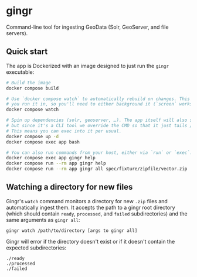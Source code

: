 # gingr

Command-line tool for ingesting GeoData (Solr, GeoServer, and file servers).

## Quick start

The app is Dockerized with an image designed to just run the `gingr` executable:

```sh
# Build the image
docker compose build

# Use `docker compose watch` to automatically rebuild on changes. This takes over the terminal
# you run it in, so you'll need to either background it (`screen` works great) or open a different window.
docker compose watch

# Spin up dependencies (solr, geoserver, …). The app itself will also start,
# but since it's a CLI tool we override the CMD so that it just tails /dev/null.
# This means you can exec into it per usual.
docker compose up -d
docker compose exec app bash

# You can also run commands from your host, either via `run` or `exec`:
docker compose exec app gingr help
docker compose run --rm app gingr help
docker compose run --rm app gingr all spec/fixture/zipfile/vector.zip
```

## Watching a directory for new files

Gingr's `watch` command monitors a directory for new `.zip` files and automatically ingest them. It accepts the path to a gingr root directory (which should contain `ready`, `processed`, and `failed` subdirectories) and the same arguments as `gingr all`:

```
gingr watch /path/to/directory [args to gingr all]
```

Gingr will error if the directory doesn't exist or if it doesn't contain the expected subdirectories:

```
./ready
./processed
./failed
```
